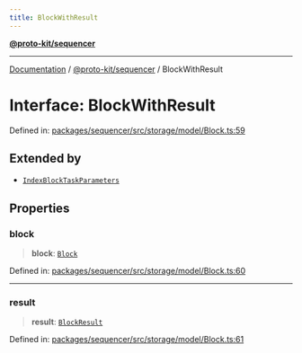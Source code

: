 ```yaml
---
title: BlockWithResult
---
```


[**@proto-kit/sequencer**](../README.md)

***

[Documentation](../../../README.md) / [@proto-kit/sequencer](../README.md) / BlockWithResult

# Interface: BlockWithResult

Defined in: [packages/sequencer/src/storage/model/Block.ts:59](https://github.com/proto-kit/framework/blob/4d6b3b6da51b3edee0fbf25ce72c1f59ec61e891/packages/sequencer/src/storage/model/Block.ts#L59)

## Extended by

- [`IndexBlockTaskParameters`](../../indexer/interfaces/IndexBlockTaskParameters.md)

## Properties

### block

> **block**: [`Block`](Block.md)

Defined in: [packages/sequencer/src/storage/model/Block.ts:60](https://github.com/proto-kit/framework/blob/4d6b3b6da51b3edee0fbf25ce72c1f59ec61e891/packages/sequencer/src/storage/model/Block.ts#L60)

***

### result

> **result**: [`BlockResult`](BlockResult.md)

Defined in: [packages/sequencer/src/storage/model/Block.ts:61](https://github.com/proto-kit/framework/blob/4d6b3b6da51b3edee0fbf25ce72c1f59ec61e891/packages/sequencer/src/storage/model/Block.ts#L61)
